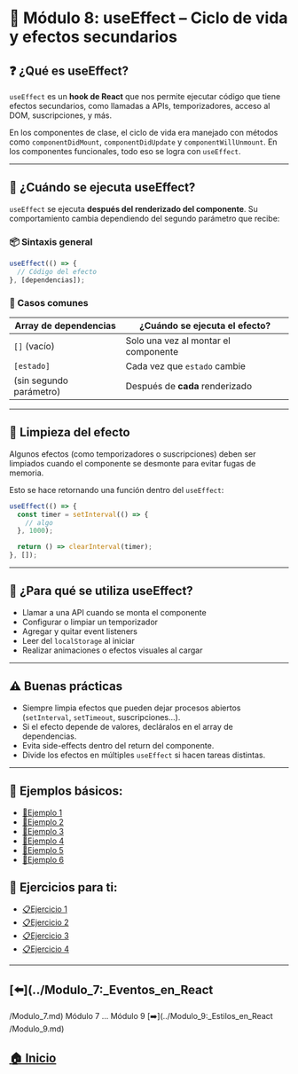 
# 📘 Módulo 8: useEffect – Ciclo de vida y efectos secundarios

## ❓ ¿Qué es useEffect?

`useEffect` es un **hook de React** que nos permite ejecutar código que tiene efectos secundarios, como llamadas a APIs, temporizadores, acceso al DOM, suscripciones, y más.

En los componentes de clase, el ciclo de vida era manejado con métodos como `componentDidMount`, `componentDidUpdate` y `componentWillUnmount`. En los componentes funcionales, todo eso se logra con `useEffect`.

---

## 🔁 ¿Cuándo se ejecuta useEffect?

`useEffect` se ejecuta **después del renderizado del componente**. Su comportamiento cambia dependiendo del segundo parámetro que recibe:

### 📦 Sintaxis general

```jsx
useEffect(() => {
  // Código del efecto
}, [dependencias]);
```

### 🧠 Casos comunes

| Array de dependencias     | ¿Cuándo se ejecuta el efecto?                      |
|---------------------------|----------------------------------------------------|
| `[]` (vacío)              | Solo una vez al montar el componente               |
| `[estado]`                | Cada vez que `estado` cambie                       |
| (sin segundo parámetro)   | Después de **cada** renderizado                   |

---

## 🧹 Limpieza del efecto

Algunos efectos (como temporizadores o suscripciones) deben ser limpiados cuando el componente se desmonte para evitar fugas de memoria.

Esto se hace retornando una función dentro del `useEffect`:

```jsx
useEffect(() => {
  const timer = setInterval(() => {
    // algo
  }, 1000);

  return () => clearInterval(timer);
}, []);
```

---

## 📌 ¿Para qué se utiliza useEffect?

- Llamar a una API cuando se monta el componente
- Configurar o limpiar un temporizador
- Agregar y quitar event listeners
- Leer del `localStorage` al iniciar
- Realizar animaciones o efectos visuales al cargar

---

## ⚠️ Buenas prácticas

- Siempre limpia efectos que pueden dejar procesos abiertos (`setInterval`, `setTimeout`, suscripciones...).
- Si el efecto depende de valores, decláralos en el array de dependencias.
- Evita side-effects dentro del return del componente.
- Divide los efectos en múltiples `useEffect` si hacen tareas distintas.

---

## 🧪 Ejemplos básicos:

* [📝Ejemplo 1](./Ejemplos/Ejemplo_1.md)
* [📝Ejemplo 2](./Ejemplos/Ejemplo_2.md)
* [📝Ejemplo 3](./Ejemplos/Ejemplo_3.md)
* [📝Ejemplo 4](./Ejemplos/Ejemplo_4.md)
* [📝Ejemplo 5](./Ejemplos/Ejemplo_5.md)
* [📝Ejemplo 6](./Ejemplos/Ejemplo_6.md)

## 🎯 Ejercicios para ti:

* [📋Ejercicio 1](./Ejercicios/Ejercicio_1.md)
* [📋Ejercicio 2](./Ejercicios/Ejercicio_2.md)
* [📋Ejercicio 3](./Ejercicios/Ejercicio_3.md)
* [📋Ejercicio 4](./Ejercicios/Ejercicio_4.md)

---

## [⬅️](../Modulo_7:_Eventos_en_React
/Modulo_7.md) Módulo 7 ... Módulo 9 [➡️](../Modulo_9:_Estilos_en_React
/Modulo_9.md)

## [🏠 Inicio](../README.md)
